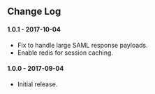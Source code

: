 ## Change Log

#### 1.0.1 - 2017-10-04

* Fix to handle large SAML response payloads.
* Enable redis for session caching.

#### 1.0.0 - 2017-09-04

* Initial release.
